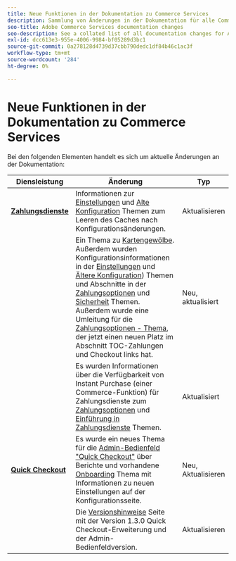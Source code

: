 ```yaml
---
title: Neue Funktionen in der Dokumentation zu Commerce Services
description: Sammlung von Änderungen in der Dokumentation für alle Commerce-Dienste
seo-title: Adobe Commerce Services documentation changes
seo-description: See a collated list of all documentation changes for Adobe Commerce Services and integration services.
exl-id: dcc613e3-955e-4006-9984-bf05289d3bc1
source-git-commit: 0a278128d4739d37cbb790dedc1df84b46c1ac3f
workflow-type: tm+mt
source-wordcount: '284'
ht-degree: 0%

---
```


# Neue Funktionen in der Dokumentation zu Commerce Services

Bei den folgenden Elementen handelt es sich um aktuelle Änderungen an der Dokumentation:

| Diensleistung | Änderung | Typ |
|  ---  |  ---  |  ---  |
| [**Zahlungsdienste**](https://experienceleague.adobe.com/docs/commerce-merchant-services/payment-services/guide-overview.html) | Informationen zur [Einstellungen](https://experienceleague.adobe.com/docs/commerce-merchant-services/payment-services/configure/settings.html) und [Alte Konfiguration](https://experienceleague.adobe.com/docs/commerce-merchant-services/payment-services/configure/configure-admin.html) Themen zum Leeren des Caches nach Konfigurationsänderungen. | Aktualisieren |
|  | Ein Thema zu [Kartengewölbe](https://experienceleague.adobe.com/docs/commerce-merchant-services/payment-services/payments-checkout/vaulting.html#payments-checkout). Außerdem wurden Konfigurationsinformationen in der [Einstellungen](https://experienceleague.adobe.com/docs/commerce-merchant-services/payment-services/configure/settings.html#card-vaulting) und [Ältere Konfiguration](https://experienceleague.adobe.com/docs/commerce-merchant-services/payment-services/configure/configure-admin.html#configure-credit-card-fields)) Themen und Abschnitte in der [Zahlungsoptionen](https://experienceleague.adobe.com/docs/commerce-merchant-services/payment-services/payments-checkout/payments-options.html#credit-card-vaulting) und [Sicherheit](https://experienceleague.adobe.com/docs/commerce-merchant-services/payment-services/security.html#card-vaulting) Themen. Außerdem wurde eine Umleitung für die [Zahlungsoptionen - Thema](https://experienceleague.adobe.com/docs/commerce-merchant-services/payment-services/payments-checkout/payments-options.html), der jetzt einen neuen Platz im Abschnitt TOC-Zahlungen und Checkout links hat. | Neu, aktualisiert |
|  | Es wurden Informationen über die Verfügbarkeit von Instant Purchase (einer Commerce-Funktion) für Zahlungsdienste zum [Zahlungsoptionen](https://experienceleague.adobe.com/docs/commerce-merchant-services/payment-services/payments-options.html#credit-card-fields) und [Einführung in Zahlungsdienste](https://experienceleague.adobe.com/docs/commerce-merchant-services/payment-services/overview.html#features) Themen. | Aktualisiert |
| [**Quick Checkout**](https://experienceleague.adobe.com/docs/commerce-merchant-services/quick-checkout/overview.html) | Es wurde ein neues Thema für die [Admin-Bedienfeld &quot;Quick Checkout&quot;](https://experienceleague.adobe.com/docs/commerce-merchant-services/quick-checkout/getting-started/quick-checkout-admin-panel/admin-panel.html) über Berichte und vorhandene [Onboarding](https://experienceleague.adobe.com/docs/commerce-merchant-services/quick-checkout/getting-started/onboarding.html) Thema mit Informationen zu neuen Einstellungen auf der Konfigurationsseite. | Neu, Aktualisieren |
|  | Die [Versionshinweise](https://experienceleague.adobe.com/docs/commerce-merchant-services/quick-checkout/release-notes.html) Seite mit der Version 1.3.0 Quick Checkout-Erweiterung und der Admin-Bedienfeldversion. | Aktualisieren |
